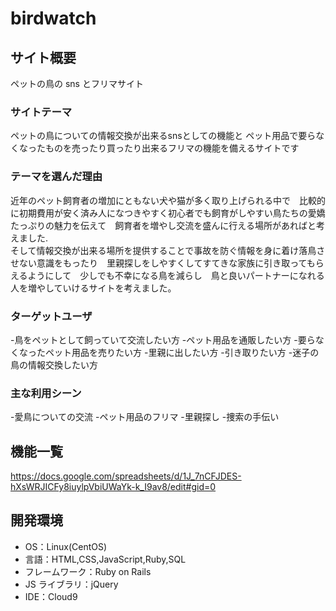 # birdwatch

## サイト概要

  ペットの鳥の sns とフリマサイト

### サイトテーマ

  ペットの鳥についての情報交換が出来るsnsとしての機能と ペット用品で要らなくなったものを売ったり買ったり出来るフリマの機能を備えるサイトです

### テーマを選んだ理由

  近年のペット飼育者の増加にともない犬や猫が多く取り上げられる中で　比較的に初期費用が安く済み人になつきやすく初心者でも飼育がしやすい鳥たちの愛嬌たっぷりの魅力を伝えて　飼育者を増やし交流を盛んに行える場所があればと考えました.  
  そして情報交換が出来る場所を提供することで事故を防ぐ情報を身に着け落鳥させない意識をもったり　里親探しをしやすくしてすてきな家族に引き取ってもらえるようにして　少しでも不幸になる鳥を減らし　鳥と良いパートナーになれる人を増やしていけるサイトを考えました。

### ターゲットユーザ

  -鳥をペットとして飼っていて交流したい方
  -ペット用品を通販したい方
  -要らなくなったペット用品を売りたい方
  -里親に出したい方
  -引き取りたい方
  -迷子の鳥の情報交換したい方

### 主な利用シーン

  -愛鳥についての交流
  -ペット用品のフリマ
  -里親探し
  -捜索の手伝い

## 機能一覧

  https://docs.google.com/spreadsheets/d/1J_7nCFJDES-hXsWRJICFy8iuylpVbiUWaYk-k_I9av8/edit#gid=0

## 開発環境

- OS：Linux(CentOS)
- 言語：HTML,CSS,JavaScript,Ruby,SQL
- フレームワーク：Ruby on Rails
- JS ライブラリ：jQuery
- IDE：Cloud9
